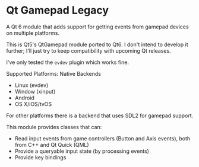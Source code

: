 # Qt Gamepad Legacy

A Qt 6 module that adds support for getting events from gamepad devices on multiple platforms.

This is Qt5's QtGamepad module ported to Qt6. I don't intend to develop it further; I'll just try to
keep compatibility with upcoming Qt releases.

I've only tested the `evdev` plugin which works fine.

Supported Platforms:
Native Backends
 - Linux (evdev)
 - Window (xinput)
 - Android
 - OS X/iOS/tvOS

For other platforms there is a backend that uses SDL2 for gamepad support.

This module provides classes that can:
 - Read input events from game controllers (Button and Axis events), both from C++ and Qt Quick (QML)
 - Provide a queryable input state (by processing events)
 - Provide key bindings
